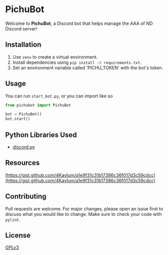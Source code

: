 # PichuBot

Welcome to **PichuBot**, a Discord bot that helps manage the AAA of ND Discord server!

## Installation

1) Use `venv` to create a virtual environment.
2) Install dependencies using `pip install -r requirements.txt`.
3) Set an environment variable called 'PICHU_TOKEN' with the bot's token.

## Usage
 
You can run `start_bot.py`, or you can import like so

```python
from pichubot import PichuBot

bot = PichuBot()
bot.start()
```

## Python Libraries Used
* [discord.py](https://pypi.org/project/discord.py/)

## Resources

[https://gist.github.com/4Kaylum/a1e9f31c31b17386c36f017d3c59cdcc](https://gist.github.com/4Kaylum/a1e9f31c31b17386c36f017d3c59cdcc)

## Contributing

Pull requests are welcome. For major changes, please open an issue first to discuss what you would like to change. Make sure to check your code with `pylint`.

## License
[GPLv3](https://choosealicense.com/licenses/gpl-3.0/)